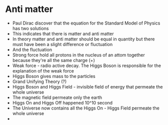 # Anti matter
- Paul Dirac discover that the equation for the Standard Model of Physics has two solutions
- This indicates that there is matter and anti matter
- In theory matter and anti matter should be equal in quantity but there must have been a slight difference or fluctuation
- And the fluctuation 
- Strong force hold all protons in the nucleus of an attom together because they're all the same charge (+)
- Weak force - radio active decay.  The Higgs Boson is responsible for the explanation of the weak force
- Higgs Boson gives mass to the particles
- Grand Unifying Theory (?)
- Higgs Boson and Higgs Field - invisible field of energy that permeate the whole universe
- The magnetic field permeate only the earth
- Higgs On and Higgs Off happened 10^10 second
- The Universe now contains all the Higgs On - Higgs Field permeate the whole universe
-  
